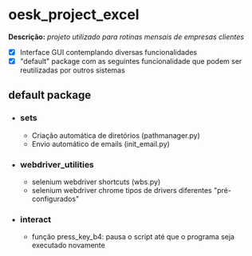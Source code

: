 # oesk_project_excel
**Descrição:** _projeto utilizado para rotinas mensais de empresas clientes_


- [x] Interface GUI contemplando diversas funcionalidades
- [x] "default" package com as seguintes funcionalidade que podem ser reutilizadas por outros sistemas
## default package
- ### sets
  * Criação automática de diretórios (pathmanager.py)
  * Envio automático de emails (init_email.py)
- ### webdriver_utilities
  * selenium webdriver shortcuts (wbs.py)
  * selenium webdriver chrome tipos de drivers diferentes "pré-configurados"
- ### interact
  * função press_key_b4: pausa o script até que o programa seja executado novamente
